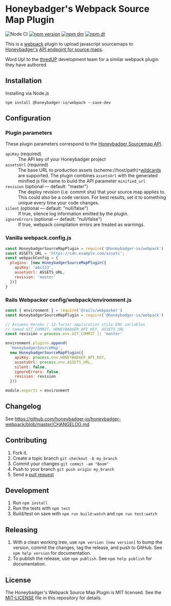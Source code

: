 # Honeybadger's Webpack Source Map Plugin

![Node CI](https://github.com/honeybadger-io/honeybadger-js/workflows/Node%20CI/badge.svg)
[![npm version](https://badge.fury.io/js/%40honeybadger-io%2Fwebpack.svg)](https://badge.fury.io/js/%40honeybadger-io%2Fwebpack)
[![npm dm](https://img.shields.io/npm/dm/@honeybadger-io/webpack)](https://www.npmjs.com/package/@honeybadger-io/webpack)
[![npm dt](https://img.shields.io/npm/dt/@honeybadger-io/webpack)](https://www.npmjs.com/package/@honeybadger-io/webpack)

This is a [webpack](https://webpack.js.org/) plugin to upload javascript
sourcemaps to [Honeybadger's](https://honeybadger.io/)
[API endpoint for source maps](https://docs.honeybadger.io/guides/source-maps.html).

Word Up! to the [thredUP](https://github.com/thredup) development team for a
similar webpack plugin they have authored.

## Installation

Installing via Node.js

```
npm install @honeybadger-io/webpack --save-dev
```

## Configuration

### Plugin parameters

These plugin parameters correspond to the [Honeybadger Sourcemap API](https://docs.honeybadger.io/guides/source-maps.html).

<dl>
  <dt><code>apiKey</code> (required)</dt>
  <dd>The API key of your Honeybadger project</dd>

  <dt><code>assetsUrl</code> (required)</dt>
  <dd>The base URL to production assets (scheme://host/path)<code>*</code><a href="https://docs.honeybadger.io/guides/source-maps.html#wildcards">wildcards</a> are supported. The plugin combines <code>assetsUrl</code> with the generated minified js file name to build the API parameter <code>minified_url</code></dd>

  <dt><code>revision</code> (optional &mdash; default: "master")</dt>
  <dd>The deploy revision (i.e. commit sha) that your source map applies to. This could also be a code version. For best results, set it to something unique every time your code changes.</dd>

  <dt><code>silent</code> (optional &mdash; default: "null/false")</dt>
  <dd>If true, silence log information emitted by the plugin.</dd>

  <dt><code>ignoreErrors</code> (optional &mdash; default: "null/false")</dt>
  <dd>If true, webpack compilation errors are treated as warnings.</dd>
</dl>

### Vanilla webpack.config.js

```javascript
const HoneybadgerSourceMapPlugin = require('@honeybadger-io/webpack')
const ASSETS_URL = 'https://cdn.example.com/assets';
const webpackConfig = {
  plugins: [new HoneybadgerSourceMapPlugin({
    apiKey: 'abc123',
    assetsUrl: ASSETS_URL,
    revision: 'master'
  })]
}
```

### Rails Webpacker config/webpack/environment.js

```javascript
const { environment } = require('@rails/webpacker')
const HoneybadgerSourceMapPlugin = require('@honeybadger-io/webpack')

// Assumes Heroku / 12-factor application style ENV variables
// named GIT_COMMIT, HONEYBADGER_API_KEY, ASSETS_URL
const revision = process.env.GIT_COMMIT || 'master'

environment.plugins.append(
  'HoneybadgerSourceMap',
  new HoneybadgerSourceMapPlugin({
    apiKey: process.env.HONEYBADGER_API_KEY,
    assetsUrl: process.env.ASSETS_URL,
    silent: false,
    ignoreErrors: false,
    revision: revision
  }))

module.exports = environment
```

## Changelog

See https://github.com/honeybadger-io/honeybadger-webpack/blob/master/CHANGELOG.md

## Contributing

1. Fork it.
2. Create a topic branch `git checkout -b my_branch`
3. Commit your changes `git commit -am "Boom"`
3. Push to your branch `git push origin my_branch`
4. Send a [pull request](https://github.com/honeybadger-io/honeybadger-webpack/pulls)

## Development

1. Run `npm install`
2. Run the tests with `npm test`
3. Build/test on save with `npm run build:watch` and `npm run test:watch`

## Releasing

1. With a clean working tree, use `npm version [new version]` to bump the version,
   commit the changes, tag the release, and push to GitHub. See `npm help version`
   for documentation.
2. To publish the release, use `npm publish`. See `npm help publish` for
   documentation.

## License

The Honeybadger's Webpack Source Map Plugin is MIT licensed. See the
[MIT-LICENSE](https://raw.github.com/honeybadger-io/honeybadger-webpack/master/MIT-LICENSE)
file in this repository for details.
